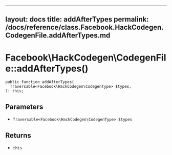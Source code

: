 
***

layout: docs
title: addAfterTypes
permalink: /docs/reference/class.Facebook.HackCodegen.CodegenFile.addAfterTypes.md
---







# Facebook\\HackCodegen\\CodegenFile::addAfterTypes()




``` Hack
public function addAfterTypes(
  Traversable<Facebook\HackCodegen\CodegenType> $types,
): this;
```




## Parameters




* ` Traversable<Facebook\HackCodegen\CodegenType> $types `




## Returns




- ` this `